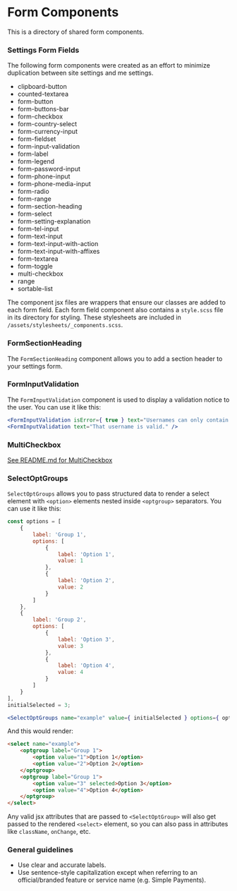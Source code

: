 # Form Components

This is a directory of shared form components.

### Settings Form Fields

The following form components were created as an effort to minimize duplication between site settings and me settings.

- clipboard-button
- counted-textarea
- form-button
- form-buttons-bar
- form-checkbox
- form-country-select
- form-currency-input
- form-fieldset
- form-input-validation
- form-label
- form-legend
- form-password-input
- form-phone-input
- form-phone-media-input
- form-radio
- form-range
- form-section-heading
- form-select
- form-setting-explanation
- form-tel-input
- form-text-input
- form-text-input-with-action
- form-text-input-with-affixes
- form-textarea
- form-toggle
- multi-checkbox
- range
- sortable-list

The component jsx files are wrappers that ensure our classes are added to each form field. Each form field component also contains a `style.scss` file in its directory for styling. These stylesheets are included in `/assets/stylesheets/_components.scss`.

### FormSectionHeading

The `FormSectionHeading` component allows you to add a section header to your settings form.

### FormInputValidation

The `FormInputValidation` component is used to display a validation notice to the user. You can use it like this:

```jsx
<FormInputValidation isError={ true } text="Usernames can only contain lowercase letters (a-z) and numbers." />
<FormInputValidation text="That username is valid." />
```

### MultiCheckbox

[See README.md for MultiCheckbox](./multi-checkbox/README.md)

### SelectOptGroups

`SelectOptGroups` allows you to pass structured data to render a select element with `<option>` elements nested inside `<optgroup>` separators. You can use it like this:

```jsx
const options = [
	{
		label: 'Group 1',
		options: [
			{
				label: 'Option 1',
				value: 1
			},
			{
				label: 'Option 2',
				value: 2
			}
		]
	},
	{
		label: 'Group 2',
		options: [
			{
				label: 'Option 3',
				value: 3
			},
			{
				label: 'Option 4',
				value: 4
			}
		]
	}
],
initialSelected = 3;

<SelectOptGroups name="example" value={ initialSelected } options={ options } />
```

And this would render:

```html
<select name="example">
	<optgroup label="Group 1">
		<option value="1">Option 1</option>
		<option value="2">Option 2</option>
	</optgroup>
	<optgroup label="Group 1">
		<option value="3" selected>Option 3</option>
		<option value="4">Option 4</option>
	</optgroup>
</select>
```

Any valid jsx attributes that are passed to `<SelectOptGroup>` will also get passed to the rendered `<select>` element, so you can also pass in attributes like `className`, `onChange`, etc.

### General guidelines

- Use clear and accurate labels.
- Use sentence-style capitalization except when referring to an official/branded feature or service name (e.g. Simple Payments).
